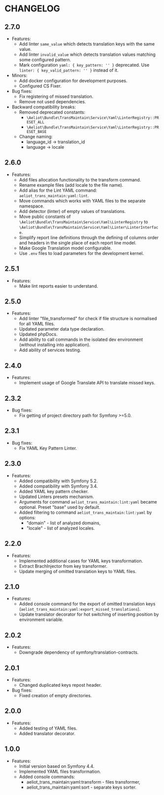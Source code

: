 CHANGELOG
=========

2.7.0
-----
* Features:
  * Add linter `same_value` which detects translation keys with the same value.
  * Add linter `invalid_value` which detects translation values matching some configured pattern.
  * Mark configuration `yaml: { key_pattern: '' }` deprecated.
    Use `linter: { key_valid_pattern: '' }` instead of it.
* Minors:
  * Add docker configuration for development purposes.
  * Configured CS Fixer.
* Bug fixes:
  * Fix registering of missed translation.
  * Remove not used dependencies.
* Backward compatibility breaks:
  * Removed deprecated constants:
    * `\Aeliot\Bundle\TransMaintain\Service\Yaml\LinterRegistry::PRESET_ALL`
    * `\Aeliot\Bundle\TransMaintain\Service\Yaml\LinterRegistry::PRESET_BASE`
  * Change naming:
    * language_id -> translation_id
    * language -> locale

2.6.0
-----
* Features:
  * Add files allocation functionality to the transform command.
  * Rename example files (add locale to the file name).
  * Add alias for the Lint YAML command: `aeliot_trans_maintain:yaml:lint`.
  * Move commands which works with YAML files to the separate namespace.
  * Add detector (linter) of empty values of translations.
  * Move public constants of `\Aeliot\Bundle\TransMaintain\Service\Yaml\LinterRegistry` to `\Aeliot\Bundle\TransMaintain\Service\Yaml\Linter\LinterInterface`.
  * Simplify report line definitions through the defining of columns order and headers in the single place of each report line model.
  * Make Google Translation model configurable.
  * Use `.env` files to load parameters for the development kernel.

2.5.1
-----
* Features:
  * Make lint reports easier to understand.

2.5.0
-----
* Features:
  * Add linter "file_transformed" for check if file structure is normalised for all YAML files.
  * Updated parameter data type declaration.
  * Updated phpDocs.
  * Add ability to call commands in the isolated dev environment (without installing into application).
  * Add ability of services testing.

2.4.0
-----
* Features:
  * Implement usage of Google Translate API to translate missed keys.

2.3.2
-----
* Bug fixes:
  * Fix getting of project directory path for Symfony >=5.0.

2.3.1
-----
* Bug fixes:
  * Fix YAML Key Pattern Linter.

2.3.0
-----
* Features:
  * Added compatibility with Symfony 5.2.
  * Added compatibility with Symfony 3.4.
  * Added YAML key pattern checker.
  * Updated Linters presets mechanism.
  * Arguments for command `aeliot_trans_maintain:lint:yaml` became optional. Preset "base" used by default.
  * Added filtering to command `aeliot_trans_maintain:lint:yaml` by options:
    * "domain" - list of analyzed domains,
    * "locale" - list of analyzed locales.

2.2.0
-----
* Features:
  * Implemented additional cases for YAML keys transformation.
  * Extract BrachInjector from key transformer.
  * Update merging of omitted translation keys to YAML files.

2.1.0
-----
* Features:
  * Added console command for the export of omitted translation keys (`aeliot_trans_maintain:yaml:export_missed_translations`).
  * Update translator decorator for hot switching of inserting position by environment variable.

2.0.2
-----
* Features:
  * Downgrade dependency of symfony/translation-contracts.

2.0.1
-----
* Features:
  * Changed duplicated keys repost header.
* Bug fixes:
  * Fixed creation of empty directories.

2.0.0
-----
* Features:
  * Added testing of YAML files.
  * Added translator decorator.

1.0.0
-----
* Features:
  * Initial version based on Symfony 4.4.
  * Implemented YAML files transformation.
  * Added console commands:
      * aeliot_trans_maintain:yaml:transform - files transformer,
      * aeliot_trans_maintain:yaml:sort - separate keys sorter.

